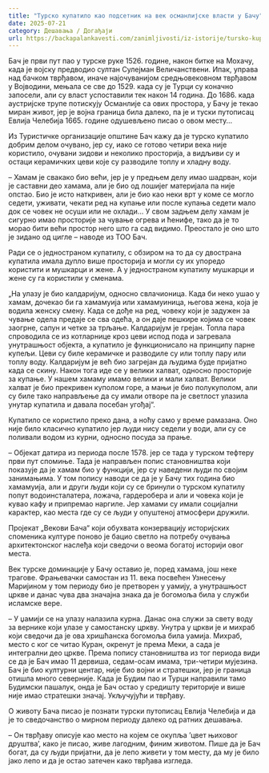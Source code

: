 ```yaml
---
title: "Турско купатило као подсетник на век османлијске власти у Бачу"
date: 2025-07-21
category: Дешавања / Догађаји
url: https://backapalankavesti.com/zanimljivosti/iz-istorije/tursko-kupatilo-kao-podsetnik-na-vek-osmanlijske-vlasti-u-bacu13/
---
```


Бач је први пут пао у турске руке 1526. године, након битке на Мохачу, када је војску предводио султан Сулејман Величанствени. Ипак, управа над бачком тврђавом, иначе најо­чу­ванијом средњовековном твр­ђавом у Војводини, мењала се све до 1529. када су је Турци су коначно запосели, али су власт успоставили тек након 14 година. До 1686. када аустријске трупе потискују Османлије са ових простора, у Бачу је текао миран живот, јер је војна граница била далеко, па је и туски путописац Евлија Челебија 1665. године одушевљено писао о овом месту…

Из Туристичке организације општине Бач кажу да је турско купатило добрим делом очувано, јер су, иако се готово четири века није користило, очувани зидови и неколико просторија, а видљиви су и остаци керамичких цеви које су разводиле топлу и хладну воду.

– Хамам је свакако био већи, јер је у предњем делу имао шадрван, који је саставни део хамама, али је био од лошијег материјала па није опстао. Био је исто наткривен, али је био као неки врт у коме се могло седети, уживати, чекати ред на купање или после купања седети мало док се човек не осуши или не охлади… У свом задњем делу хамам је сигурно имао просторије за чување огрева и ћенифе, тако да је то морао бити већи простор него што га сад видимо. Преостало је оно што је зидано од цигле – наводе из ТОО Бач.

Ради се о једностраном купатилу, с обзиром на то да су двострана купатила имала дупло више просторија и могли су их упоредо користити и мушкарци и жене. А у једностраном купатилу мушкарци и жене су га користили у сменама.

„На улазу је био калдаријум, односно свлачионица. Када би неко ушао у хамам, дочекао би га хамамyија или хамамyиница, његова жена, која је водила женску смену. Када се дође на ред, човеку који је задужен за чување одела предаје се сва одећа, а он даје пешкире којима се човек заогрне, сапун и четке за трљање. Калдаријум је грејан. Топла пара спроводила се из котларнице кроз цеви испод пода и загревала унутрашњост објекта, а купатило је функционисало на принципу парне купељи. Цеви су биле керамичке и разводиле су или топлу пару или топлу воду. Калдаријум је већ био загрејан да људима буде пријатно када се скину. Након тога иде се у велики халват, односно просторије за купање. У нашем хамаму имамо велики и мали халват. Велики халват је био прекривен куполом горе, а мањи је био полукуполом, али су биле тако направљење да су имали отворе па је светлост улазила унутар купатила и давала посебан угођај“.

Купатило се користило преко дана, а ноћу само у време рамазана. Оно није било класично купатило јер људи нису седели у води, али су се поливали водом из курни, односно посуда за прање.

– Објекат датира из периода после 1578. јер се тада у турском тефтеру први пут спомиње. Тада је направљен попис становништва који показује да је хамам био у функцији, јер су наведени људи по својим занимањима. У том попису наводи се да је у Бачу тих година био хамамyија, али и други људи који су се бринули о турском купатилу попут водоинсталатера, ло­жа­ча, гардеробера и али и човека који је кувао кафу и припремао наргиле. Јер хамами су имали социјални карактер, као места где су се људи у опуштеној атмосфери дружили.

Пројекат „Векови Бача“ који обухвата конзервацију историјских споменика културе поново је бацио светло на потребу очувања архитектонског насле­ђа који сведочи о веома богатој историји овог места.

Век турске доминације у Бачу оставио је, поред хамама, још неке трагове. Фрањевачки самостан из 11. века посвећен Узнесењу Маријином у том периоду био је претворен у yамију, а унутрашњост цркве и данас чува два значајна знака да је богомоља била у служби исламске вере.

– У џамији се на улазу налазила курна. Данас она служи за свету воду за вернике који улазе у самостанску цркву. Унутра у цркви је и михраб који сведочи да је ова хришћанска богомоља била yамија. Михраб, место с ког се читао Куран, окренут је према Меки, а сада је интегрални део цркве. Према попису станов­ништва из тог периода види се да је Бач имао 11 дервиша, седам-осам имама, три-четири мујезина. Бач је био културни центар, није био војни и стратешки, јер је граница отишла много северније. Када је Будим пао и Турци направили тамо Будимски пашалук, онда је Бач остао у средишту територије и више није имао стратешки значај. Укључујући и тврђаву.

О животу Бача писао је познати турски путописац Евлија Челебија и да је то сведочанство о мирном периоду далеко од ратних дешавања.

– Он тврђаву описује као место на којем се окупља ’цвет њиховог друштва’, како је писао, живе лагодним, финим животом. Пише да је Бач богат, да су људи пријатни, да је лепо живети у том месту, да му је било јако лепо и да је остао затечен како тврђава изгледа.
